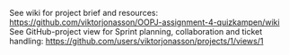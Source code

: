 See wiki for project brief and resources: https://github.com/viktorjonasson/OOPJ-assignment-4-quizkampen/wiki
See GitHub-project view for Sprint planning, collaboration and ticket handling: https://github.com/users/viktorjonasson/projects/1/views/1
